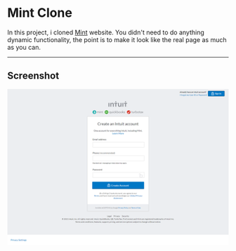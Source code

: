# Mint Clone
 In this project, i cloned [Mint](Mint.com) website. You didn't need to do anything dynamic functionality, the point is to make it look like the real page as much as you can.

---

## Screenshot

 ![Screen](images/mint-clone.png)
